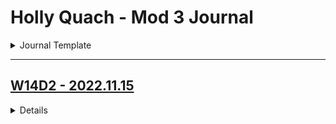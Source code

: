 # Holly Quach - Mod 3 Journal
<details>
<summary>Journal Template</summary>

## [WD Date](#Date)  

> 🖥 A list of features/issues that you worked on and who you worked with, if applicable  
> 📐 A reflection on any design conversations that you had 
> 💡 At least one ah-ha! moment that you had during your coding, however small 
> 
> ***Other***:
> - 👾Problems & bottlenecks encountered
> - Solutions explored & track decisions
> - 🙌🏻 Log your successes
> - []Things to revisit later
> - Ambitions and goals
> - Lessons learned
</details>

---
## [W14D2 - 2022.11.15](#W14D2-2022.11.15)
</summary>
<details>
📐Team working session - project planning**
- Reviewed and aligned on database structures
- Mapped out high level WBS
- GitLabs set up
    - Set up project milestones
    - Created project labels
    - Added open questions to issues list
    - Configured project labels & issues board
    - Created issues for backend development issues and placeholders for TBD items 
- Design discussions for API endpoint changes with shift to Yelp API vs previous Open Brewery DB + Google Places. 

💡 Figured out how to create diagrams in Markdown with PlantUML to post to Wiki > Planning pages
</details>